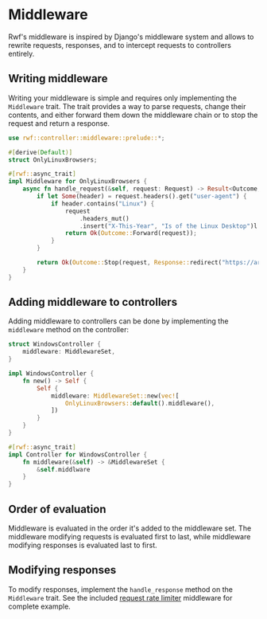 
# Middleware

Rwf's middleware is inspired by Django's middleware system and allows to rewrite requests, responses, and to intercept requests to controllers entirely.

## Writing middleware

Writing your middleware is simple and requires only implementing the `Middleware` trait. The trait provides a way to parse requests, change their contents, and either forward them down the middleware chain or to stop the request and return a response.


```rust
use rwf::controller::middleware::prelude::*;

#[derive(Default)]
struct OnlyLinuxBrowsers;

#[rwf::async_trait]
impl Middleware for OnlyLinuxBrowsers {
    async fn handle_request(&self, request: Request) -> Result<Outcome, Error> {
        if let Some(header) = request.headers().get("user-agent") {
            if header.contains("Linux") {
                request
                    .headers_mut()
                    .insert("X-This-Year", "Is of the Linux Desktop")l
                return Ok(Outcome::Forward(request));
            }
        }

        return Ok(Outcome::Stop(request, Response::redirect("https://archlinux.org")))
    }
}
```

## Adding middleware to controllers

Adding middleware to controllers can be done by implementing the `middleware` method on the controller:

```rust
struct WindowsController {
    middleware: MiddlewareSet,
}

impl WindowsController {
    fn new() -> Self {
        Self {
            middleware: MiddlewareSet::new(vec![
                OnlyLinuxBrowsers::default().middleware(),
            ])
        }
    }
}

#[rwf::async_trait]
impl Controller for WindowsController {
    fn middleware(&self) -> &MiddlewareSet {
        &self.middlware
    }
}
```

## Order of evaluation

Middleware is evaluated in the order it's added to the middleware set. The middleware modifying requests is evaluated first to last, while middleware modifying responses is evaluated last to first.

## Modifying responses

To modify responses, implement the `handle_response` method on the `Middleware` trait. See the included [request rate limiter](rwf/src/controller/middleware/rate_limiter.rs) middleware for complete example.
